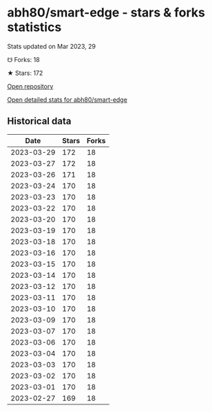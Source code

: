 # abh80/smart-edge - stars & forks statistics

Stats updated on Mar 2023, 29

☋ Forks: 18

★ Stars: 172

[Open repository](https://github.com/abh80/smart-edge)

[Open detailed stats for abh80/smart-edge](https://reviewgithub.com/rep/abh80/smart-edge)

## Historical data
| Date | Stars | Forks |
|------|-------|-------|
| 2023-03-29 | 172 | 18 | 
| 2023-03-27 | 172 | 18 | 
| 2023-03-26 | 171 | 18 | 
| 2023-03-24 | 170 | 18 | 
| 2023-03-23 | 170 | 18 | 
| 2023-03-22 | 170 | 18 | 
| 2023-03-20 | 170 | 18 | 
| 2023-03-19 | 170 | 18 | 
| 2023-03-18 | 170 | 18 | 
| 2023-03-16 | 170 | 18 | 
| 2023-03-15 | 170 | 18 | 
| 2023-03-14 | 170 | 18 | 
| 2023-03-12 | 170 | 18 | 
| 2023-03-11 | 170 | 18 | 
| 2023-03-10 | 170 | 18 | 
| 2023-03-09 | 170 | 18 | 
| 2023-03-07 | 170 | 18 | 
| 2023-03-06 | 170 | 18 | 
| 2023-03-04 | 170 | 18 | 
| 2023-03-03 | 170 | 18 | 
| 2023-03-02 | 170 | 18 | 
| 2023-03-01 | 170 | 18 | 
| 2023-02-27 | 169 | 18 | 

